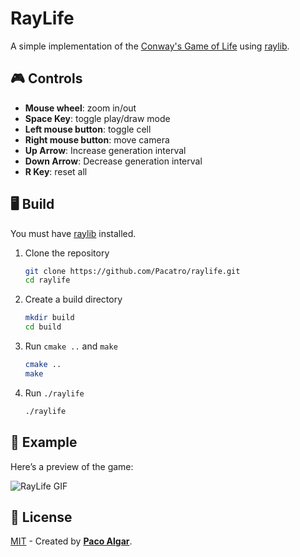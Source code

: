 # RayLife

A simple implementation of the [Conway's Game of Life](https://en.wikipedia.org/wiki/Conway%27s_Game_of_Life) using [raylib](https://www.raylib.com/).

## 🎮 Controls

- **Mouse wheel**: zoom in/out
- **Space Key**: toggle play/draw mode
- **Left mouse button**: toggle cell
- **Right mouse button**: move camera
- **Up Arrow**: Increase generation interval
- **Down Arrow**: Decrease generation interval
- **R Key**: reset all

## 🖥️ Build

You must have [raylib](https://www.raylib.com/) installed.

1. Clone the repository

    ```bash
    git clone https://github.com/Pacatro/raylife.git
    cd raylife
    ```

2. Create a build directory

    ```bash
    mkdir build
    cd build
    ```

3. Run `cmake ..` and `make`

    ```bash
    cmake ..
    make
    ```

4. Run `./raylife`

    ```bash
    ./raylife
    ```

## 🎥 Example

Here’s a preview of the game:

![RayLife GIF](gif_raylife.gif)

## 🔑 License

[MIT](https://opensource.org/license/mit/) - Created by [**Paco Algar**](https://github.com/Pacatro).
